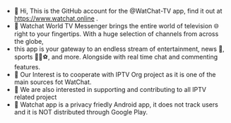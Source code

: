 - 👋 Hi, This is the GitHub account for the @WatChat-TV app, find it out at https://www.watchat.online .
- 👀 Watchat World TV Messenger brings the entire world of television 🌐 right to your fingertips. With a huge selection of channels from across the globe,
- this app is your gateway to an endless stream of entertainment, news 📰, sports 🏀🏈⚽, and more. Alongside with real time chat and commenting features.
- 🌱 Our Interest is to cooperate with IPTV Org project as it is one of the main sources fot WatChat.
- 🌱 We are also interested in supporting and contributing to all IPTV related project
- 💞️ Watchat app is a privacy friedly Android app, it does not track users and it is NOT distributed through Google Play.



